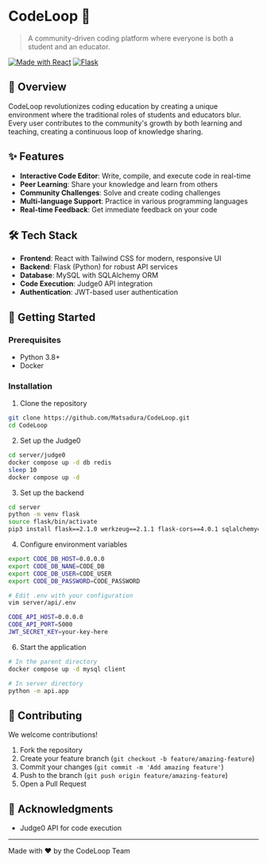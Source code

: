 # CodeLoop 🔄

> A community-driven coding platform where everyone is both a student and an educator.

[![Made with React](https://img.shields.io/badge/React-20232A?style=flat&logo=react&logoColor=61DAFB)](https://reactjs.org/)
[![Flask](https://img.shields.io/badge/Flask-000000?style=flat&logo=flask&logoColor=white)](https://flask.palletsprojects.com/)

## 🌟 Overview

CodeLoop revolutionizes coding education by creating a unique environment where the traditional roles of students and educators blur. Every user contributes to the community's growth by both learning and teaching, creating a continuous loop of knowledge sharing.

## ✨ Features

- **Interactive Code Editor**: Write, compile, and execute code in real-time
- **Peer Learning**: Share your knowledge and learn from others
- **Community Challenges**: Solve and create coding challenges
- **Multi-language Support**: Practice in various programming languages
- **Real-time Feedback**: Get immediate feedback on your code

## 🛠️ Tech Stack

- **Frontend**: React with Tailwind CSS for modern, responsive UI
- **Backend**: Flask (Python) for robust API services
- **Database**: MySQL with SQLAlchemy ORM
- **Code Execution**: Judge0 API integration
- **Authentication**: JWT-based user authentication

## 🚀 Getting Started

### Prerequisites

- Python 3.8+
- Docker

### Installation

1. Clone the repository
```bash
git clone https://github.com/Matsadura/CodeLoop.git
cd CodeLoop
```

2. Set up the Judge0
```bash
cd server/judge0
docker compose up -d db redis
sleep 10
docker compose up -d
```

3. Set up the backend
```bash
cd server
python -m venv flask
source flask/bin/activate
pip3 install flask==2.1.0 werkzeug==2.1.1 flask-cors==4.0.1 sqlalchemy==1.4.22 mysqlclient==2.2.4 python-dotenv flask-jwt-extended requests
```

4. Configure environment variables
```bash
export CODE_DB_HOST=0.0.0.0
export CODE_DB_NANE=CODE_DB
export CODE_DB_USER=CODE_USER
export CODE_DB_PASSWORD=CODE_PASSWORD

# Edit .env with your configuration
vim server/api/.env

CODE_API_HOST=0.0.0.0
CODE_API_PORT=5000
JWT_SECRET_KEY=your-key-here
```

6. Start the application
```bash
# In the parent directory
docker compose up -d mysql client

# In server directory
python -m api.app
```


## 🤝 Contributing

We welcome contributions!

1. Fork the repository
2. Create your feature branch (`git checkout -b feature/amazing-feature`)
3. Commit your changes (`git commit -m 'Add amazing feature'`)
4. Push to the branch (`git push origin feature/amazing-feature`)
5. Open a Pull Request


## 🙏 Acknowledgments

- Judge0 API for code execution

---

Made with ❤️ by the CodeLoop Team
